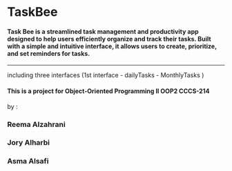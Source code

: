 # TaskBee
#### Task Bee is a streamlined task management and productivity app designed to help users efficiently organize and track their tasks. Built with a simple and intuitive interface, it allows users to create, prioritize, and set reminders for tasks.
---
including three interfaces (1st interface - dailyTasks - MonthlyTasks ) 
#### This is a project for  Object-Oriented Programming II OOP2 CCCS-214
by :
### Reema Alzahrani 
### Jory Alharbi
### Asma Alsafi 
